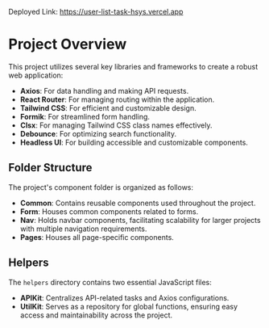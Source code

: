 Deployed Link: https://user-list-task-hsys.vercel.app

# Project Overview

This project utilizes several key libraries and frameworks to create a robust web application:

- **Axios**: For data handling and making API requests.
- **React Router**: For managing routing within the application.
- **Tailwind CSS**: For efficient and customizable design.
- **Formik**: For streamlined form handling.
- **Clsx**: For managing Tailwind CSS class names effectively.
- **Debounce**: For optimizing search functionality.
- **Headless UI**: For building accessible and customizable components.

## Folder Structure

The project's component folder is organized as follows:

- **Common**: Contains reusable components used throughout the project.
- **Form**: Houses common components related to forms.
- **Nav**: Holds navbar components, facilitating scalability for larger projects with multiple navigation requirements.
- **Pages**: Houses all page-specific components.

## Helpers

The `helpers` directory contains two essential JavaScript files:

- **APIKit**: Centralizes API-related tasks and Axios configurations.
- **UtilKit**: Serves as a repository for global functions, ensuring easy access and maintainability across the project.
